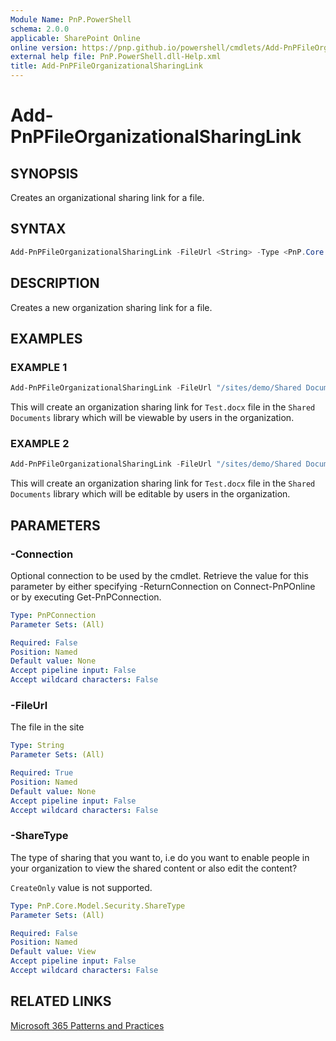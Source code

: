 ```yaml
---
Module Name: PnP.PowerShell
schema: 2.0.0
applicable: SharePoint Online
online version: https://pnp.github.io/powershell/cmdlets/Add-PnPFileOrganizationalSharingLink.html
external help file: PnP.PowerShell.dll-Help.xml
title: Add-PnPFileOrganizationalSharingLink
---
```

  
# Add-PnPFileOrganizationalSharingLink

## SYNOPSIS
Creates an organizational sharing link for a file.

## SYNTAX

```powershell
Add-PnPFileOrganizationalSharingLink -FileUrl <String> -Type <PnP.Core.Model.Security.ShareType> [-Connection <PnPConnection>] 
```

## DESCRIPTION

Creates a new organization sharing link for a file.

## EXAMPLES

### EXAMPLE 1
```powershell
Add-PnPFileOrganizationalSharingLink -FileUrl "/sites/demo/Shared Documents/Test.docx"
```

This will create an organization sharing link for `Test.docx` file in the `Shared Documents` library which will be viewable by users in the organization.

### EXAMPLE 2
```powershell
Add-PnPFileOrganizationalSharingLink -FileUrl "/sites/demo/Shared Documents/Test.docx" -Type Edit
```

This will create an organization sharing link for `Test.docx` file in the `Shared Documents` library which will be editable by users in the organization.

## PARAMETERS

### -Connection
Optional connection to be used by the cmdlet. Retrieve the value for this parameter by either specifying -ReturnConnection on Connect-PnPOnline or by executing Get-PnPConnection.

```yaml
Type: PnPConnection
Parameter Sets: (All)

Required: False
Position: Named
Default value: None
Accept pipeline input: False
Accept wildcard characters: False
```

### -FileUrl
The file in the site

```yaml
Type: String
Parameter Sets: (All)

Required: True
Position: Named
Default value: None
Accept pipeline input: False
Accept wildcard characters: False
```

### -ShareType
The type of sharing that you want to, i.e do you want to enable people in your organization to view the shared content or also edit the content?

`CreateOnly` value is not supported.

```yaml
Type: PnP.Core.Model.Security.ShareType
Parameter Sets: (All)

Required: False
Position: Named
Default value: View
Accept pipeline input: False
Accept wildcard characters: False
```

## RELATED LINKS

[Microsoft 365 Patterns and Practices](https://aka.ms/m365pnp)
